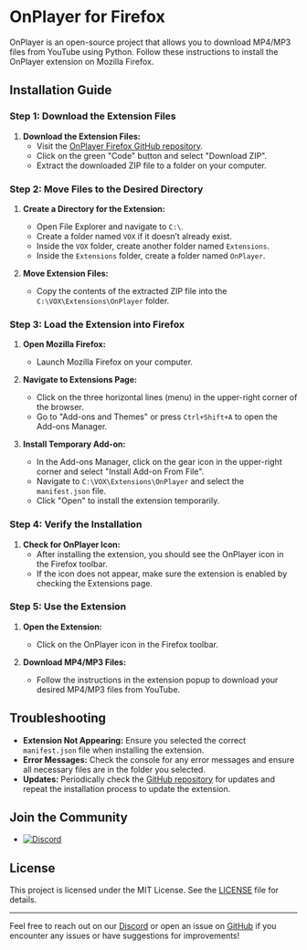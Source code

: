 # OnPlayer for Firefox

OnPlayer is an open-source project that allows you to download MP4/MP3 files from YouTube using Python. Follow these instructions to install the OnPlayer extension on Mozilla Firefox.

## Installation Guide

### Step 1: Download the Extension Files

1. **Download the Extension Files:**
   - Visit the [OnPlayer Firefox GitHub repository](https://github.com/mihai14launcher/OnPlayer.Firefox).
   - Click on the green "Code" button and select "Download ZIP".
   - Extract the downloaded ZIP file to a folder on your computer.

### Step 2: Move Files to the Desired Directory

1. **Create a Directory for the Extension:**
   - Open File Explorer and navigate to `C:\`.
   - Create a folder named `VOX` if it doesn’t already exist.
   - Inside the `VOX` folder, create another folder named `Extensions`.
   - Inside the `Extensions` folder, create a folder named `OnPlayer`.

2. **Move Extension Files:**
   - Copy the contents of the extracted ZIP file into the `C:\VOX\Extensions\OnPlayer` folder.

### Step 3: Load the Extension into Firefox

1. **Open Mozilla Firefox:**
   - Launch Mozilla Firefox on your computer.

2. **Navigate to Extensions Page:**
   - Click on the three horizontal lines (menu) in the upper-right corner of the browser.
   - Go to "Add-ons and Themes" or press `Ctrl+Shift+A` to open the Add-ons Manager.

3. **Install Temporary Add-on:**
   - In the Add-ons Manager, click on the gear icon in the upper-right corner and select "Install Add-on From File".
   - Navigate to `C:\VOX\Extensions\OnPlayer` and select the `manifest.json` file.
   - Click "Open" to install the extension temporarily.

### Step 4: Verify the Installation

1. **Check for OnPlayer Icon:**
   - After installing the extension, you should see the OnPlayer icon in the Firefox toolbar.
   - If the icon does not appear, make sure the extension is enabled by checking the Extensions page.

### Step 5: Use the Extension

1. **Open the Extension:**
   - Click on the OnPlayer icon in the Firefox toolbar.
   
2. **Download MP4/MP3 Files:**
   - Follow the instructions in the extension popup to download your desired MP4/MP3 files from YouTube.

## Troubleshooting

- **Extension Not Appearing:** Ensure you selected the correct `manifest.json` file when installing the extension.
- **Error Messages:** Check the console for any error messages and ensure all necessary files are in the folder you selected.
- **Updates:** Periodically check the [GitHub repository](https://github.com/mihai14launcher/OnPlayer.Firefox) for updates and repeat the installation process to update the extension.

## Join the Community

- [![Discord](https://img.shields.io/discord/856123456789012345?label=Join%20our%20Discord&logo=discord&style=social)](https://discord.gg/PXTtxEK7g8)

## License

This project is licensed under the MIT License. See the [LICENSE](LICENSE) file for details.

---

Feel free to reach out on our [Discord](https://discord.gg/PXTtxEK7g8) or open an issue on [GitHub](https://github.com/mihai14launcher/OnPlayer.Firefox) if you encounter any issues or have suggestions for improvements!
